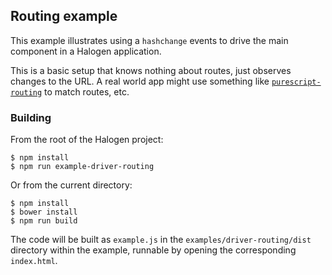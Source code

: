 ## Routing example

This example illustrates using a `hashchange` events to drive the main component in a Halogen application.

This is a basic setup that knows nothing about routes, just observes changes to the URL. A real world app might use something like [`purescript-routing`](https://github.com/slamdata/purescript-routing) to match routes, etc.

### Building

From the root of the Halogen project:

```
$ npm install
$ npm run example-driver-routing
```

Or from the current directory:

```
$ npm install
$ bower install
$ npm run build
```

The code will be built as `example.js` in the `examples/driver-routing/dist` directory within the example, runnable by opening the corresponding `index.html`.
